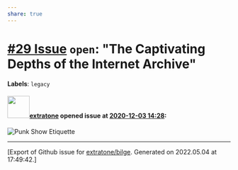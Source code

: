 ```yaml
---
share: true
---
```

# [\#29 Issue](https://github.com/extratone/bilge/issues/29) `open`: "The Captivating Depths of the Internet Archive"
**Labels**: `legacy`


#### <img src="https://avatars.githubusercontent.com/u/43663476?u=5047287ff0b8c3ce7f7e5858d204c9b3e57d8e44&v=4" width="50">[extratone](https://github.com/extratone) opened issue at [2020-12-03 14:28](https://github.com/extratone/bilge/issues/29):

![Punk Show Etiquette](https://archive.org/download/punk.show.etiquette.jpg/punk.show.etiquette.jpg)




-------------------------------------------------------------------------------



[Export of Github issue for [extratone/bilge](https://github.com/extratone/bilge). Generated on 2022.05.04 at 17:49:42.]
